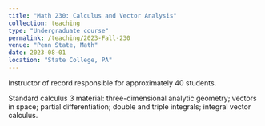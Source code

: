 ```yaml
---
title: "Math 230: Calculus and Vector Analysis"
collection: teaching
type: "Undergraduate course"
permalink: /teaching/2023-Fall-230
venue: "Penn State, Math"
date: 2023-08-01
location: "State College, PA"
---
```

Instructor of record responsible for approximately 40 students. 

Standard calculus 3 material: three-dimensional analytic geometry; vectors in space; partial differentiation; double and triple integrals; integral vector calculus.